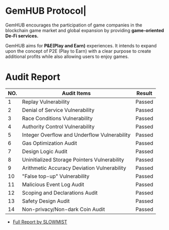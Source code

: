 # GemHUB Protocol|

GemHUB encourages the participation of game companies in the blockchain game market and global expansion by providing **game-oriented De-Fi services.**

GemHUB aims for **P&E(Play and Earn)** experiences. It intends to expand upon the concept of P2E (Play to Earn) with a clear purpose to create additional profits while also allowing users to enjoy games.

# Audit Report

|NO.|Audit Items|Result|
|-|-|-|
|1|Replay Vulnerability|Passed|
|2|Denial of Service Vulnerability|Passed|
|3|Race Conditions Vulnerability|Passed|
|4|Authority Control Vulnerability|Passed|
|5|Integer Overflow and Underflow Vulnerability|Passed|
|6|Gas Optimization Audit|Passed|
|7|Design Logic Audit|Passed|
|8|Uninitialized Storage Pointers Vulnerability|Passed|
|9|Arithmetic Accuracy Deviation Vulnerability|Passed|
|10|"False top-up" Vulnerability|Passed|
|11|Malicious Event Log Audit|Passed|
|12|Scoping and Declarations Audit|Passed|
|13|Safety Design Audit|Passed|
|14|Non-privacy/Non-dark Coin Audit|Passed|

* [Full Report by SLOWMIST]()
